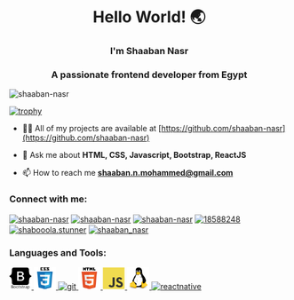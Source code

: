 <h1 align="center"> Hello World! 🌏</h1>
<h3 align="center">I'm Shaaban Nasr</h3>
<h3 align="center">A passionate frontend developer from Egypt</h3>

<p align="left"> <img src="https://komarev.com/ghpvc/?username=shaaban-nasr&label=Profile%20views&color=0e75b6&style=flat" alt="shaaban-nasr" /> </p>

[![trophy](https://github-profile-trophy.vercel.app/?username=shaaban-nasr&theme=nord)](https://github.com/ryo-ma/github-profile-trophy)

- 👨‍💻 All of my projects are available at [https://github.com/shaaban-nasr](https://github.com/shaaban-nasr)

- 💬 Ask me about **HTML, CSS, Javascript, Bootstrap, ReactJS**

- 📫 How to reach me **shaaban.n.mohammed@gmail.com**

<h3 align="left">Connect with me:</h3>
<p align="left">
<a href="https://codepen.io/shaaban-nasr" target="blank"><img align="center" src="https://raw.githubusercontent.com/rahuldkjain/github-profile-readme-generator/master/src/images/icons/Social/codepen.svg" alt="shaaban-nasr" height="30" width="40" /></a>
<a href="https://dev.to/shaaban-nasr" target="blank"><img align="center" src="https://raw.githubusercontent.com/rahuldkjain/github-profile-readme-generator/master/src/images/icons/Social/devto.svg" alt="shaaban-nasr" height="30" width="40" /></a>
<a href="https://linkedin.com/in/shaaban-nasr" target="blank"><img align="center" src="https://raw.githubusercontent.com/rahuldkjain/github-profile-readme-generator/master/src/images/icons/Social/linked-in-alt.svg" alt="shaaban-nasr" height="30" width="40" /></a>
<a href="https://stackoverflow.com/users/18588248" target="blank"><img align="center" src="https://raw.githubusercontent.com/rahuldkjain/github-profile-readme-generator/master/src/images/icons/Social/stack-overflow.svg" alt="18588248" height="30" width="40" /></a>
<a href="https://fb.com/shabooola.stunner" target="blank"><img align="center" src="https://raw.githubusercontent.com/rahuldkjain/github-profile-readme-generator/master/src/images/icons/Social/facebook.svg" alt="shabooola.stunner" height="30" width="40" /></a>
<a href="https://www.hackerrank.com/shaaban_nasr" target="blank"><img align="center" src="https://raw.githubusercontent.com/rahuldkjain/github-profile-readme-generator/master/src/images/icons/Social/hackerrank.svg" alt="shaaban_nasr" height="30" width="40" /></a>
</p>

<h3 align="left">Languages and Tools:</h3>
<p align="left"> <a href="https://getbootstrap.com" target="_blank" rel="noreferrer"> <img src="https://raw.githubusercontent.com/devicons/devicon/master/icons/bootstrap/bootstrap-plain-wordmark.svg" alt="bootstrap" width="40" height="40"/> </a> <a href="https://www.w3schools.com/css/" target="_blank" rel="noreferrer"> <img src="https://raw.githubusercontent.com/devicons/devicon/master/icons/css3/css3-original-wordmark.svg" alt="css3" width="40" height="40"/> </a> <a href="https://git-scm.com/" target="_blank" rel="noreferrer"> <img src="https://www.vectorlogo.zone/logos/git-scm/git-scm-icon.svg" alt="git" width="40" height="40"/> </a> <a href="https://www.w3.org/html/" target="_blank" rel="noreferrer"> <img src="https://raw.githubusercontent.com/devicons/devicon/master/icons/html5/html5-original-wordmark.svg" alt="html5" width="40" height="40"/> </a> <a href="https://developer.mozilla.org/en-US/docs/Web/JavaScript" target="_blank" rel="noreferrer"> <img src="https://raw.githubusercontent.com/devicons/devicon/master/icons/javascript/javascript-original.svg" alt="javascript" width="40" height="40"/> </a> <a href="https://www.linux.org/" target="_blank" rel="noreferrer"> <img src="https://raw.githubusercontent.com/devicons/devicon/master/icons/linux/linux-original.svg" alt="linux" width="40" height="40"/> </a> <a href="https://reactnative.dev/" target="_blank" rel="noreferrer"> <img src="https://reactnative.dev/img/header_logo.svg" alt="reactnative" width="40" height="40"/> </a> </p>

